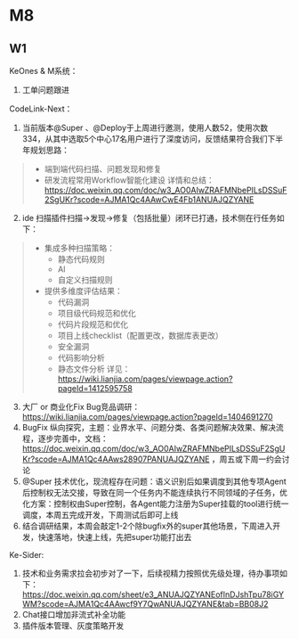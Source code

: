 # M8

## W1
KeOnes & M系统：
1. 工单问题跟进

CodeLink-Next：
1. 当前版本@Super 、@Deploy于上周进行邀测，使用人数52，使用次数334，从其中选取5个中心17名用户进行了深度访问，反馈结果符合我们下半年规划思路：
> * 端到端代码扫描、问题发现和修复
> * 研发流程常用Workflow智能化建设
详情和总结：https://doc.weixin.qq.com/doc/w3_AO0AIwZRAFMNbePILsDSSuF2SgUKr?scode=AJMA1Qc4AAwCwE4Fb1ANUAJQZYANE
2. ide 扫描插件扫描->发现->修复（包括批量）闭环已打通，技术侧在行任务如下：
> * 集成多种扫描策略：
>   * 静态代码规则
>   * AI
>   * 自定义扫描规则
> * 提供多维度评估结果：
>   * 代码漏洞
>   * 项目级代码规范和优化
>   * 代码片段规范和优化
>   * 项目上线checklist（配置更改，数据库表更改）
>   * 安全漏洞
>   * 代码影响分析
>   * 静态文件分析
详见：https://wiki.lianjia.com/pages/viewpage.action?pageId=1412595758
3. 大厂 or 商业化Fix Bug竞品调研：https://wiki.lianjia.com/pages/viewpage.action?pageId=1404691270
4. BugFix 纵向探究，主题：业界水平、问题分类、各类问题解决效果、解决流程，逐步完善中，文档：https://doc.weixin.qq.com/doc/w3_AO0AIwZRAFMNbePILsDSSuF2SgUKr?scode=AJMA1Qc4AAws28907PANUAJQZYANE ，周五或下周一约会讨论
5. @Super 技术优化，现流程存在问题：语义识别后如果调度到其他专项Agent后控制权无法交接，导致在同一个任务内不能连续执行不同领域的子任务，优化方案：控制权由Super控制，各Agent能力注册为Super挂载的tool进行统一调度，本周五完成开发，下周测试后即可上线
6. 结合调研结果，本周会敲定1-2个除bugfix外的super其他场景，下周进入开发，快速落地，快速上线，先把super功能打出去

Ke-Sider:
1. 技术和业务需求拉会初步对了一下，后续视精力按照优先级处理，待办事项如下：https://doc.weixin.qq.com/sheet/e3_ANUAJQZYANEofInDJshTpu78iGYWM?scode=AJMA1Qc4AAwcf9Y7QwANUAJQZYANE&tab=BB08J2
2. Chat接口增加非流式补全功能
3. 插件版本管理、灰度策略开发